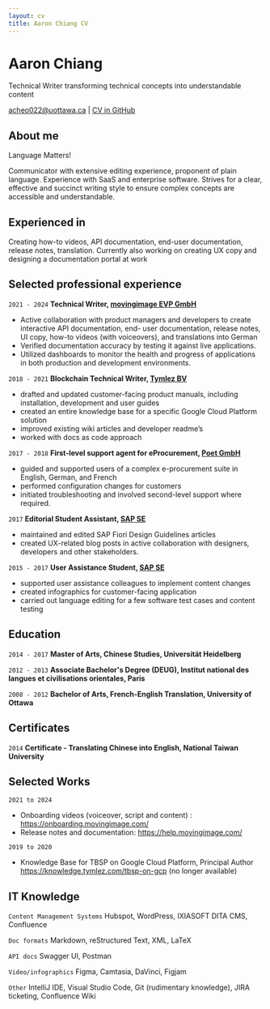 ```yaml
---
layout: cv
title: Aaron Chiang CV
---
```

# Aaron Chiang
Technical Writer transforming technical concepts into understandable content

<div id="webaddress">
<a href="acheo022@uottawa.ca">acheo022@uottawa.ca</a>
| <a href="https://acheo022.github.io/markdown-cv-1/">CV in GitHub</a>
</div>

## About me

Language Matters!

Communicator with extensive editing experience, proponent of plain language. Experience with SaaS and enterprise software.
Strives for a clear, effective and succinct writing style to ensure complex concepts are accessible and understandable.

## Experienced in

Creating how-to videos, API documentation, end-user documentation, release notes, translation.
Currently also working on creating UX copy and designing a documentation portal at work

## Selected professional experience

`2021 - 2024`
__Technical Writer, <u>movingimage EVP GmbH</u>__
- Active collaboration with product managers and developers to create interactive API documentation, end-
user documentation, release notes, UI copy, how-to videos (with voiceovers), and translations into German
- Verified documentation accuracy by testing it against live applications.
- Utilized dashboards to monitor the health and progress of applications in both production and development environments.

`2018 - 2021`
__Blockchain Technical Writer, <u>Tymlez BV</u>__
- drafted and updated customer-facing product manuals, including installation, development and user guides
- created an entire knowledge base for a specific Google Cloud Platform solution
- improved existing  wiki articles and developer readme’s
- worked with docs as code approach

`2017 - 2018`
__First-level support agent for eProcurement, <u>Poet GmbH</u>__
- guided and supported users of a complex e-procurement suite in English, German, and French
- performed configuration changes for customers
- initiated troubleshooting and involved second-level support where required.

`2017`
__Editorial Student Assistant, <u>SAP SE</u>__
- maintained and edited SAP Fiori Design Guidelines articles
- created UX-related blog posts in active collaboration with designers, developers and other stakeholders.

`2015 - 2017`
__User Assistance Student, <u>SAP SE</u>__
- supported user assistance colleagues to implement content changes
- created infographics for customer-facing application
- carried out language editing for a few software test cases and content testing

## Education
`2014 - 2017`
__Master of Arts, Chinese Studies, Universität Heidelberg__

`2012 - 2013`
__Associate Bachelor's Degree (DEUG), Institut national des langues et civilisations orientales, Paris__

`2008 - 2012`
__Bachelor of Arts, French-English Translation, University of Ottawa__

## Certificates

`2014`
__Certificate - Translating Chinese into English, National Taiwan University__

## Selected Works

`2021 to 2024`
- Onboarding videos (voiceover, script and content) : https://onboarding.movingimage.com/
- Release notes and documentation: https://help.movingimage.com/

`2019 to 2020`
- Knowledge Base for TBSP on Google Cloud Platform, Principal Author
  https://knowledge.tymlez.com/tbsp-on-gcp (no longer available)


## IT Knowledge

`Content Management Systems`
Hubspot, WordPress, IXIASOFT DITA CMS, Confluence

`Doc formats`
Markdown, reStructured Text, XML, LaTeX

`API docs`
Swagger UI, Postman

`Video/infographics`
Figma, Camtasia, DaVinci, Figjam

`Other`
IntelliJ IDE, Visual Studio Code, Git (rudimentary knowledge), JIRA ticketing, Confluence Wiki


<!-- ### Footer

Last updated: May 2013 -->





